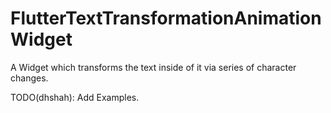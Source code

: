 # FlutterTextTransformationAnimationWidget

A Widget which transforms the text inside of it via series of character changes.


TODO(dhshah): Add Examples.